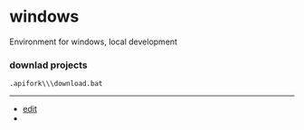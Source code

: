 # windows
Environment for windows, local development


### downlad projects

    .apifork\\\download.bat

---
+ [edit](https://github.com/webslides-pl/windows/edit/main/README.md)
+ 
